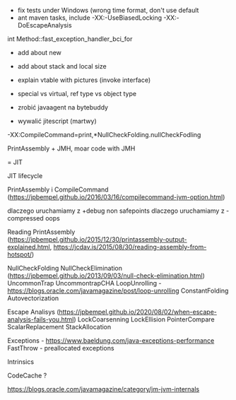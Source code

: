+ fix tests under Windows (wrong time format, don't use default
+ ant maven tasks, include
-XX:-UseBiasedLocking -XX:-DoEscapeAnalysis

int Method::fast_exception_handler_bci_for

- add about new
- add about stack and local size

- explain vtable with pictures (invoke interface)
- special vs virtual, ref type vs object type
- zrobić javaagent na bytebuddy
- wywalić jitescript (martwy)

 -XX:CompileCommand=print,*NullCheckFolding.nullCheckFodling

PrintAssembly + JMH, moar code with JMH


= JIT

JIT lifecycle

PrintAssembly i CompileCommand (https://jpbempel.github.io/2016/03/16/compilecommand-jvm-option.html)

dlaczego uruchamiamy z +debug non safepoints 
dlaczego uruchamiamy z -compressed oops

Reading PrintAssembly (https://jpbempel.github.io/2015/12/30/printassembly-output-explained.html, https://jcdav.is/2015/08/30/reading-assembly-from-hotspot/)

NullCheckFolding
NullCheckElimination (https://jpbempel.github.io/2013/09/03/null-check-elimination.html)
UncommonTrap
UncommontrapCHA
LoopUnrolling - https://blogs.oracle.com/javamagazine/post/loop-unrolling
ConstantFolding
Autovectorization

Escape Analisys (https://jpbempel.github.io/2020/08/02/when-escape-analysis-fails-you.html)
LockCoarsenning
LockEllision
PointerCompare
ScalarReplacement
StackAllocation

Exceptions - https://www.baeldung.com/java-exceptions-performance
FastThrow - preallocated exceptions

Intrinsics

CodeCache ?

https://blogs.oracle.com/javamagazine/category/jm-jvm-internals
